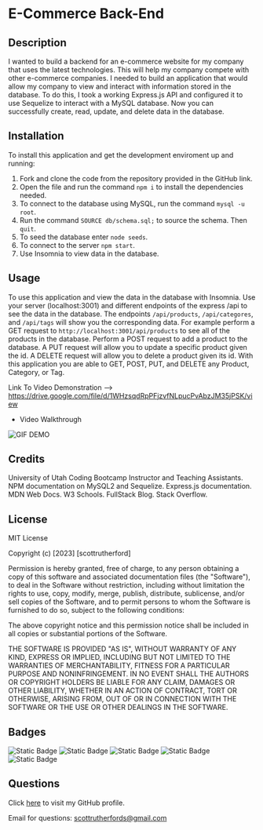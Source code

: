 # E-Commerce Back-End

## Description

I wanted to build a backend for an e-commerce website for my company that uses the latest technologies. This will help my company compete with other e-commerce companies. I needed to build an application that would allow my company to view and interact with information stored in the database. To do this, I took a working Express.js API and configured it to use Sequelize to interact with a MySQL database. Now you can successfully create, read, update, and delete data in the database. 

## Installation

To install this application and get the development enviroment up and running:

1. Fork and clone the code from the repository provided in the GitHub link.
2. Open the file and run the command `npm i` to install the dependencies needed.
3. To connect to the database using MySQL, run the command `mysql -u root`.
4. Run the command `SOURCE db/schema.sql;` to source the schema. Then `quit`.
5. To seed the database enter `node seeds`. 
6. To connect to the server `npm start`.
7. Use Insomnia to view data in the database. 

## Usage

To use this application and view the data in the database with Insomnia. Use your server (localhost:3001) and different endpoints of the express /api to see the data in the database. The endpoints `/api/products`, `/api/categores`, and `/api/tags` will show you the corresponding data. For example perform a GET request to `http://localhost:3001/api/products` to see all of the products in the database. Perform a POST request to add a product to the database. A PUT request will allow you to update a specific product given the id. A DELETE request will allow you to delete a product given its id.  With this application you are able to GET, POST, PUT, and DELETE any Product, Category, or Tag. 

Link To Video Demonstration --> https://drive.google.com/file/d/1WHzsqdRpPFjzvfNLpucPvAbzJM35jPSK/view 

-  Video Walkthrough

![GIF DEMO](/assets/Media/E-Commerce%20BackEnd%20Video%20Walkthrough.gif)

## Credits

University of Utah Coding Bootcamp Instructor and Teaching Assistants. NPM documentation on MySQL2 and Sequelize. Express.js documentation. MDN Web Docs. W3 Schools. FullStack Blog. Stack Overflow.

## License

MIT License

Copyright (c) [2023] [scottrutherford]

Permission is hereby granted, free of charge, to any person obtaining a copy
of this software and associated documentation files (the "Software"), to deal
in the Software without restriction, including without limitation the rights
to use, copy, modify, merge, publish, distribute, sublicense, and/or sell
copies of the Software, and to permit persons to whom the Software is
furnished to do so, subject to the following conditions:

The above copyright notice and this permission notice shall be included in all
copies or substantial portions of the Software.

THE SOFTWARE IS PROVIDED "AS IS", WITHOUT WARRANTY OF ANY KIND, EXPRESS OR
IMPLIED, INCLUDING BUT NOT LIMITED TO THE WARRANTIES OF MERCHANTABILITY,
FITNESS FOR A PARTICULAR PURPOSE AND NONINFRINGEMENT. IN NO EVENT SHALL THE
AUTHORS OR COPYRIGHT HOLDERS BE LIABLE FOR ANY CLAIM, DAMAGES OR OTHER
LIABILITY, WHETHER IN AN ACTION OF CONTRACT, TORT OR OTHERWISE, ARISING FROM,
OUT OF OR IN CONNECTION WITH THE SOFTWARE OR THE USE OR OTHER DEALINGS IN THE
SOFTWARE.

## Badges

![Static Badge](https://img.shields.io/badge/JavaScript-F7DF1E?style=for-the-badge&logo=javascript&logoColor=black)
![Static Badge](https://img.shields.io/badge/Node.js-43853D?style=for-the-badge&logo=node.js&logoColor=white)
![Static Badge](https://img.shields.io/badge/sequelize-323330?style=for-the-badge&logo=sequelize&logoColor=blue)
![Static Badge](https://img.shields.io/badge/MySQL-005C84?style=for-the-badge&logo=mysql&logoColor=white)
![Static Badge](https://img.shields.io/badge/Express.js-404D59?style=for-the-badge)

## Questions 

Click [here](https://github.com/ScottGCode) to visit my GitHub profile.

Email for questions: scottrutherfords@gmail.com